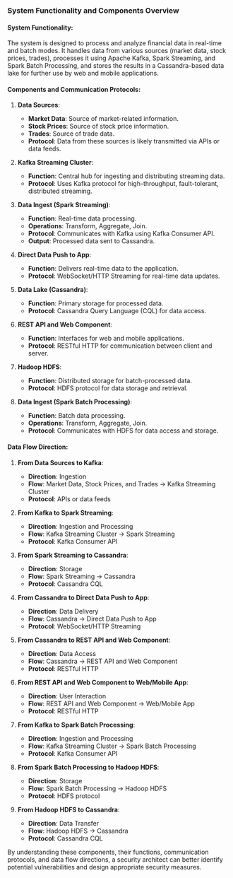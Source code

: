 ### System Functionality and Components Overview

#### System Functionality:
The system is designed to process and analyze financial data in real-time and batch modes. It handles data from various sources (market data, stock prices, trades), processes it using Apache Kafka, Spark Streaming, and Spark Batch Processing, and stores the results in a Cassandra-based data lake for further use by web and mobile applications.

#### Components and Communication Protocols:

1. **Data Sources**:
    - **Market Data**: Source of market-related information.
    - **Stock Prices**: Source of stock price information.
    - **Trades**: Source of trade data.
    - **Protocol**: Data from these sources is likely transmitted via APIs or data feeds.

2. **Kafka Streaming Cluster**:
    - **Function**: Central hub for ingesting and distributing streaming data.
    - **Protocol**: Uses Kafka protocol for high-throughput, fault-tolerant, distributed streaming.

3. **Data Ingest (Spark Streaming)**:
    - **Function**: Real-time data processing.
    - **Operations**: Transform, Aggregate, Join.
    - **Protocol**: Communicates with Kafka using Kafka Consumer API.
    - **Output**: Processed data sent to Cassandra.

4. **Direct Data Push to App**:
    - **Function**: Delivers real-time data to the application.
    - **Protocol**: WebSocket/HTTP Streaming for real-time data updates.

5. **Data Lake (Cassandra)**:
    - **Function**: Primary storage for processed data.
    - **Protocol**: Cassandra Query Language (CQL) for data access.

6. **REST API and Web Component**:
    - **Function**: Interfaces for web and mobile applications.
    - **Protocol**: RESTful HTTP for communication between client and server.

7. **Hadoop HDFS**:
    - **Function**: Distributed storage for batch-processed data.
    - **Protocol**: HDFS protocol for data storage and retrieval.

8. **Data Ingest (Spark Batch Processing)**:
    - **Function**: Batch data processing.
    - **Operations**: Transform, Aggregate, Join.
    - **Protocol**: Communicates with HDFS for data access and storage.

#### Data Flow Direction:

1. **From Data Sources to Kafka**:
    - **Direction**: Ingestion
    - **Flow**: Market Data, Stock Prices, and Trades -> Kafka Streaming Cluster
    - **Protocol**: APIs or data feeds

2. **From Kafka to Spark Streaming**:
    - **Direction**: Ingestion and Processing
    - **Flow**: Kafka Streaming Cluster -> Spark Streaming
    - **Protocol**: Kafka Consumer API

3. **From Spark Streaming to Cassandra**:
    - **Direction**: Storage
    - **Flow**: Spark Streaming -> Cassandra
    - **Protocol**: Cassandra CQL

4. **From Cassandra to Direct Data Push to App**:
    - **Direction**: Data Delivery
    - **Flow**: Cassandra -> Direct Data Push to App
    - **Protocol**: WebSocket/HTTP Streaming

5. **From Cassandra to REST API and Web Component**:
    - **Direction**: Data Access
    - **Flow**: Cassandra -> REST API and Web Component
    - **Protocol**: RESTful HTTP

6. **From REST API and Web Component to Web/Mobile App**:
    - **Direction**: User Interaction
    - **Flow**: REST API and Web Component -> Web/Mobile App
    - **Protocol**: RESTful HTTP

7. **From Kafka to Spark Batch Processing**:
    - **Direction**: Ingestion and Processing
    - **Flow**: Kafka Streaming Cluster -> Spark Batch Processing
    - **Protocol**: Kafka Consumer API

8. **From Spark Batch Processing to Hadoop HDFS**:
    - **Direction**: Storage
    - **Flow**: Spark Batch Processing -> Hadoop HDFS
    - **Protocol**: HDFS protocol

9. **From Hadoop HDFS to Cassandra**:
    - **Direction**: Data Transfer
    - **Flow**: Hadoop HDFS -> Cassandra
    - **Protocol**: Cassandra CQL

By understanding these components, their functions, communication protocols, and data flow directions, a security architect can better identify potential vulnerabilities and design appropriate security measures.